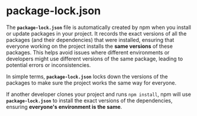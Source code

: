 # **package-lock.json**

The **`package-lock.json`** file is automatically created by npm when you install or update packages in your project. It records the exact versions of all the packages (and their dependencies) that were installed, ensuring that everyone working on the project installs the **same versions** of these packages. This helps avoid issues where different environments or developers might use different versions of the same package, leading to potential errors or inconsistencies.

In simple terms, **`package-lock.json`** locks down the versions of the packages to make sure the project works the same way for everyone.

If another developer clones your project and runs `npm install`, npm will use **`package-lock.json`** to install the exact versions of the dependencies, ensuring **everyone's environment is the same**.